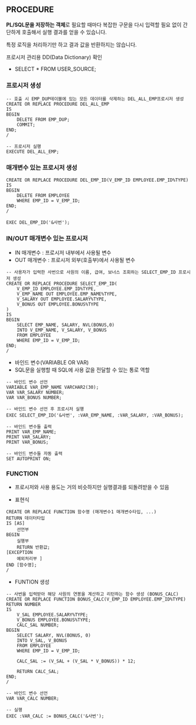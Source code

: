 ## PROCEDURE

**PL/SQL문을 저장하는 객체**로 필요할 때마다 복잡한 구문을 다시 입력할 필요 없이 간단하게 호출해서 실행 결과를 얻을 수 있습니다.

특정 로직을 처리하기만 하고 결과 값을 반환하지는 않습니다.

프로시저 관리용 DD(Data Dictionary) 확인
- SELECT * FROM USER_SOURCE;

### 프로시저 생성

```MYSQL
-- 호출 시 EMP_DUP테이블에 있는 모든 데이터를 삭제하는 DEL_ALL_EMP프로시저 생성
CREATE OR REPLACE PROCEDURE DEL_ALL_EMP
IS
BEGIN
    DELETE FROM EMP_DUP;
    COMMIT;
END;
/

-- 프로시저 실행
EXECUTE DEL_ALL_EMP;
```

### 매개변수 있는 프로시저 생성

```MYSQL
CREATE OR REPLACE PROCEDURE DEL_EMP_ID(V_EMP_ID EMPLOYEE.EMP_ID%TYPE)
IS
BEGIN
    DELETE FROM EMPLOYEE
    WHERE EMP_ID = V_EMP_ID;
END;
/

EXEC DEL_EMP_ID('&사번');
```

### IN/OUT 매개변수 있는 프로시저
* IN 매개변수 : 프로시저 내부에서 사용될 변수
* OUT 매개변수 : 프로시저 외부(호출부)에서 사용될 변수

```MYSQL
-- 사용자가 입력한 사번으로 사원의 이름, 급여, 보너스 조회하는 SELECT_EMP_ID 프로시저 생성
CREATE OR REPLACE PROCEDURE SELECT_EMP_ID(
    V_EMP_ID EMPLOYEE.EMP_ID%TYPE,
    V_EMP_NAME OUT EMPLOYEE.EMP_NAME%TYPE,
    V_SALARY OUT EMPLOYEE.SALARY%TYPE,
    V_BONUS OUT EMPLOYEE.BONUS%TYPE
)
IS
BEGIN
    SELECT EMP_NAME, SALARY, NVL(BONUS,0)
    INTO V_EMP_NAME, V_SALARY, V_BONUS
    FROM EMPLOYEE
    WHERE EMP_ID = V_EMP_ID;
END;
/
```

* 바인드 변수(VARIABLE OR VAR)
* SQL문을 실행할 때 SQL에 사용 값을 전달할 수 있는 통로 역할

```MYSQL
-- 바인드 변수 선언
VARIABLE VAR_EMP_NAME VARCHAR2(30);
VAR VAR_SALARY NUMBER;
VAR VAR_BONUS NUMBER;

-- 바인드 변수 선언 후 프로시저 실행
EXEC SELECT_EMP_ID('&사번', :VAR_EMP_NAME, :VAR_SALARY, :VAR_BONUS);

-- 바인드 변수들 출력
PRINT VAR_EMP_NAME;
PRINT VAR_SALARY;
PRINT VAR_BONUS;

-- 바인드 변수들 자동 출력
SET AUTOPRINT ON;
```

### FUNCTION
* 프로시저와 사용 용도는 거의 비슷하지만 실행결과를 되돌려받을 수 있음

* 표현식

```MYSQL
CREATE OR REPLACE FUNCTION 함수명 (매개변수1 매개변수타입, ...)
RETURN 데이터타입
IS [AS]
    선언부
BEGIN
    실행부
    RETURN 반환값;
[EXCEPTION
    예외처리부 ]
END [함수명];
/
```

* FUNTION 생성

```MYSQL
-- 사번을 입력받아 해당 사원의 연봉을 계산하고 리턴하는 함수 생성 (BONUS_CALC)
CREATE OR REPLACE FUNCTION BONUS_CALC(V_EMP_ID EMPLOYEE.EMP_ID%TYPE)
RETURN NUMBER
IS
    V_SAL EMPLOYEE.SALARY%TYPE;
    V_BONUS EMPLOYEE.BONUS%TYPE;
    CALC_SAL NUMBER;
BEGIN
    SELECT SALARY, NVL(BONUS, 0)
    INTO V_SAL, V_BONUS
    FROM EMPLOYEE
    WHERE EMP_ID = V_EMP_ID;

    CALC_SAL := (V_SAL + (V_SAL * V_BONUS)) * 12;
    
    RETURN CALC_SAL;
END;
/

-- 바인드 변수 선언
VAR VAR_CALC NUMBER;

-- 실행
EXEC :VAR_CALC := BONUS_CALC('&사번');
```
